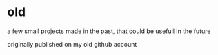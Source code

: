 # old
a few small projects made in the past, that could be usefull in the future

originally published on my old github account

